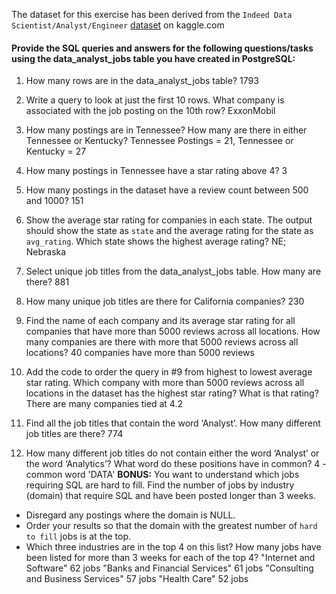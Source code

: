 The dataset for this exercise has been derived from the `Indeed Data Scientist/Analyst/Engineer` [dataset](https://www.kaggle.com/elroyggj/indeed-dataset-data-scientistanalystengineer) on kaggle.com  

#### Provide the SQL queries and answers for the following questions/tasks using the data_analyst_jobs table you have created in PostgreSQL:

1.	How many rows are in the data_analyst_jobs table?
1793

2.	Write a query to look at just the first 10 rows. What company is associated with the job posting on the 10th row?
ExxonMobil

3.	How many postings are in Tennessee? How many are there in either Tennessee or Kentucky?
Tennessee Postings = 21, Tennessee or Kentucky = 27
4.	How many postings in Tennessee have a star rating above 4?
3
5.	How many postings in the dataset have a review count between 500 and 1000?
151
6.	Show the average star rating for companies in each state. The output should show the state as `state` and the average rating for the state as `avg_rating`. Which state shows the highest average rating?
NE; Nebraska

7.	Select unique job titles from the data_analyst_jobs table. How many are there?
881
8.	How many unique job titles are there for California companies?
230
9.	Find the name of each company and its average star rating for all companies that have more than 5000 reviews across all locations. How many companies are there with more that 5000 reviews across all locations?
40 companies have more than 5000 reviews
10.	Add the code to order the query in #9 from highest to lowest average star rating. Which company with more than 5000 reviews across all locations in the dataset has the highest star rating? What is that rating?
There are many companies tied at 4.2
11.	Find all the job titles that contain the word ‘Analyst’. How many different job titles are there?
774
12.	How many different job titles do not contain either the word ‘Analyst’ or the word ‘Analytics’? What word do these positions have in common?
4 - common word 'DATA'
**BONUS:**
You want to understand which jobs requiring SQL are hard to fill. Find the number of jobs by industry (domain) that require SQL and have been posted longer than 3 weeks.
 - Disregard any postings where the domain is NULL.
 - Order your results so that the domain with the greatest number of `hard to fill` jobs is at the top.
  - Which three industries are in the top 4 on this list? How many jobs have been listed for more than 3 weeks for each of the top 4?
"Internet and Software"	62 jobs
"Banks and Financial Services"	61 jobs
"Consulting and Business Services"	57 jobs
"Health Care"	52 jobs
